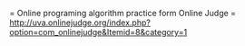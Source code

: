 = Online programing algorithm practice form Online Judge =
http://uva.onlinejudge.org/index.php?option=com_onlinejudge&Itemid=8&category=1
